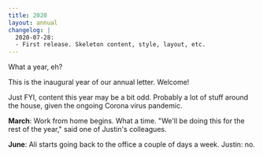 ```yaml
---
title: 2020
layout: annual
changelog: |
  2020-07-28:
  - First release. Skeleton content, style, layout, etc.
---
```

What a year, eh?

This is the inaugural year of our annual letter. Welcome!

Just FYI, content this year may be a bit odd. Probably a lot of stuff around the house, given the ongoing Corona virus pandemic.

**March**: Work from home begins. What a time. "We'll be doing this for the rest of the year," said one of Justin's colleagues.

**June**: Ali starts going back to the office a couple of days a week. Justin: no.
